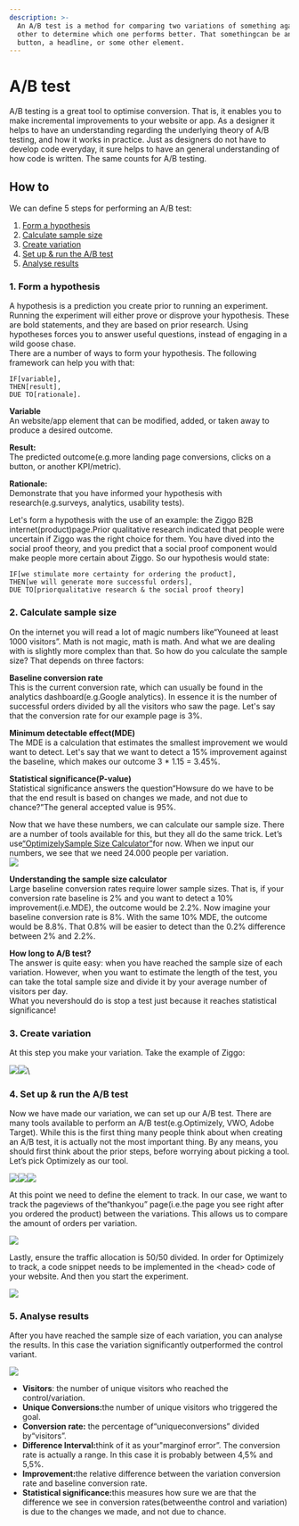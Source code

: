 ```yaml
---
description: >-
  An A/B test is a method for comparing two variations of something against each
  other to determine which one performs better. That somethingcan be an image, a
  button, a headline, or some other element.
---
```


# A/B test

A/B testing is a great tool to optimise conversion. That is, it enables you to make incremental improvements to your website or app. As a designer it helps to have an understanding regarding the underlying theory of A/B testing, and how it works in practice. Just as designers do not have to develop code everyday, it sure helps to have an general understanding of how code is written. The same counts for A/B testing.

## How to

We can define 5 steps for performing an A/B test:

1. [Form a hypothesis](a-b-test.md#1-form-a-hypothesis)
2. [Calculate sample size](a-b-test.md#2-calculate-sample-size)
3. [Create variation](a-b-test.md#3-create-variation)
4. [Set up & run the A/B test](a-b-test.md#4-set-up-and-run-the-a-b-test)
5. [Analyse results](a-b-test.md#5-analyse-results)

### **1.** Form a hypothesis

A hypothesis is a prediction you create prior to running an experiment. Running the experiment will either prove or disprove your hypothesis. These are bold statements, and they are based on prior research. Using hypotheses forces you to answer useful questions, instead of engaging in a wild goose chase.\
There are a number of ways to form your hypothesis. The following framework can help you with that:

```
IF[variable],
THEN[result],
DUE TO[rationale].
```

**Variable**\
An website/app element that can be modified, added, or taken away to produce a desired outcome.

**Result:**\
The predicted outcome(e.g.more landing page conversions, clicks on a button, or another KPI/metric).

**Rationale:**\
Demonstrate that you have informed your hypothesis with research(e.g.surveys, analytics, usability tests).

Let's form a hypothesis with the use of an example: the Ziggo B2B internet(product)page.Prior qualitative research indicated that people were uncertain if Ziggo was the right choice for them. You have dived into the social proof theory, and you predict that a social proof component would make people more certain about Ziggo. So our hypothesis would state:

```
IF[we stimulate more certainty for ordering the product],
THEN[we will generate more successful orders],
DUE TO[priorqualitative research & the social proof theory]
```

### **2.** Calculate sample size

On the internet you will read a lot of magic numbers like“Youneed at least 1000 visitors”. Math is not magic, math is math. And what we are dealing with is slightly more complex than that. So how do you calculate the sample size? That depends on three factors:

**Baseline conversion rate**\
This is the current conversion rate, which can usually be found in the analytics dashboard(e.g.Google analytics). In essence it is the number of successful orders divided by all the visitors who saw the page. Let's say that the conversion rate for our example page is 3%.

**Minimum detectable effect(MDE)**\
The MDE is a calculation that estimates the smallest improvement we would want to detect. Let's say that we want to detect a 15% improvement against the baseline, which makes our outcome 3 \* 1.15 = 3.45%.

**Statistical significance(P-value)**\
Statistical significance answers the question“Howsure do we have to be that the end result is based on changes we made, and not due to chance?”The general accepted value is 95%.

Now that we have these numbers, we can calculate our sample size. There are a number of tools available for this, but they all do the same trick. Let’s use[“Optimizely](https://www.optimizely.com/sample-size-calculator/)[Sample Size Calculator”](https://www.optimizely.com/sample-size-calculator/)for now. When we input our numbers, we see that we need 24.000 people per variation.\
![](https://d2mxuefqeaa7sj.cloudfront.net/s_CF6B4A2496B9D89998347B9C4451F49A19751252768C9108E7CA19A93A0479DF_1524139045197_image.png)

**Understanding the sample size calculator**\
Large baseline conversion rates require lower sample sizes. That is, if your conversion rate baseline is 2% and you want to detect a 10% improvement(i.e.MDE), the outcome would be 2.2%. Now imagine your baseline conversion rate is 8%. With the same 10% MDE, the outcome would be 8.8%. That 0.8% will be easier to detect than the 0.2% difference between 2% and 2.2%.

**How long to A/B test?**\
The answer is quite easy: when you have reached the sample size of each variation. However, when you want to estimate the length of the test, you can take the total sample size and divide it by your average number of visitors per day.\
What you nevershould do is stop a test just because it reaches statistical significance!

### **3.** Create variation

At this step you make your variation. Take the example of Ziggo:

![](https://d2mxuefqeaa7sj.cloudfront.net/s_CF6B4A2496B9D89998347B9C4451F49A19751252768C9108E7CA19A93A0479DF_1524139325438_a1.png)![](https://d2mxuefqeaa7sj.cloudfront.net/s_CF6B4A2496B9D89998347B9C4451F49A19751252768C9108E7CA19A93A0479DF_1524139362888_b1.png)\


### **4.** Set up & run the A/B test

Now we have made our variation, we can set up our A/B test. There are many tools available to perform an A/B test(e.g.Optimizely, VWO, Adobe Target). While this is the first thing many people think about when creating an A/B test, it is actually not the most important thing. By any means, you should first think about the prior steps, before worrying about picking a tool. Let’s pick Optimizely as our tool.

![](https://d2mxuefqeaa7sj.cloudfront.net/s_CF6B4A2496B9D89998347B9C4451F49A19751252768C9108E7CA19A93A0479DF_1524139981963_image.png)![](https://d2mxuefqeaa7sj.cloudfront.net/s_CF6B4A2496B9D89998347B9C4451F49A19751252768C9108E7CA19A93A0479DF_1524140002955_image.png)![](https://d2mxuefqeaa7sj.cloudfront.net/s_CF6B4A2496B9D89998347B9C4451F49A19751252768C9108E7CA19A93A0479DF_1524140012255_image.png)

At this point we need to define the element to track. In our case, we want to track the pageviews of the“thankyou” page(i.e.the page you see right after you ordered the product) between the variations. This allows us to compare the amount of orders per variation.

![](https://d2mxuefqeaa7sj.cloudfront.net/s_CF6B4A2496B9D89998347B9C4451F49A19751252768C9108E7CA19A93A0479DF_1524140020199_image.png)

Lastly, ensure the traffic allocation is 50/50 divided. In order for Optimizely to track, a code snippet needs to be implemented in the \<head> code of your website. And then you start the experiment.

![](https://d2mxuefqeaa7sj.cloudfront.net/s_CF6B4A2496B9D89998347B9C4451F49A19751252768C9108E7CA19A93A0479DF_1524140111916_image.png)

### **5.** Analyse results

After you have reached the sample size of each variation, you can analyse the results. In this case the variation significantly outperformed the control variant.

![](https://d2mxuefqeaa7sj.cloudfront.net/s_CF6B4A2496B9D89998347B9C4451F49A19751252768C9108E7CA19A93A0479DF_1524141097812_image.png)

* **Visitors**: the number of unique visitors who reached the control/variation.
* **Unique Conversions:**&#x74;he number of unique visitors who triggered the goal.
* **Conversion rate:** the percentage of“uniqueconversions” divided by“visitors”.
* **Difference Interval:**&#x74;hink of it as your"marginof error”. The conversion rate is actually a range. In this case it is probably between 4,5% and 5,5%.
* **Improvement:**&#x74;he relative difference between the variation conversion rate and baseline conversion rate.
* **Statistical significance:**&#x74;his measures how sure we are that the difference we see in conversion rates(betweenthe control and variation) is due to the changes we made, and not due to chance.

